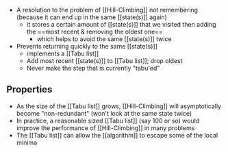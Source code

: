 - A resolution to the problem of [[Hill-Climbing]] not remembering (because it can end up in the same [[state(s)]] again)
	- it stores a certain amount of [[state(s)]] that we visited then adding the ==most recent & removing the oldest one==
		- which helps to avoid the same [[state(s)]] twice
- Prevents returning quickly to the same [[state(s)]]
	-  implements a [[Tabu list]]
	- Add most recent [[state(s)]] to [[Tabu list]]; drop oldest
	- Never make the step that is currently "tabu'ed"

## Properties
- As the size of the [[Tabu list]] grows, [[Hill-Climbing]] will asymptotically become "non-redundant" (won't look at the same state twice)
- In practice, a reasonable sized [[Tabu list]] (say 100 or so) would improve the performance of [[Hill-Climbing]] in many problems
- The [[Tabu list]] can allow the [[algorithm]] to escape some of the local minima

